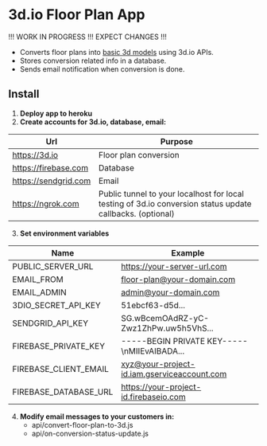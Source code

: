 # 3d.io Floor Plan App

!!! WORK IN PROGRESS !!! EXPECT CHANGES !!!

* Converts floor plans into [basic 3d models](https://3d.io/floor-plan-to-3d-conversion.html) using 3d.io APIs.
* Stores conversion related info in a database.
* Sends email notification when conversion is done.

## Install

1. **Deploy app to heroku**
2. **Create accounts for 3d.io, database, email:**

Url | Purpose
--- | ---
https://3d.io | Floor plan conversion
https://firebase.com | Database
https://sendgrid.com | Email
https://ngrok.com | Public tunnel to your localhost for local testing of 3d.io conversion status update callbacks. (optional)

3. **Set environment variables**

Name | Example
--- | ---
PUBLIC_SERVER_URL | https://your-server-url.com
EMAIL_FROM | floor-plan@your-domain.com
EMAIL_ADMIN | admin@your-domain.com
3DIO_SECRET_API_KEY | 51ebcf63-d5d...
SENDGRID_API_KEY | SG.wBcemOAdRZ-yC-Zwz1ZhPw.uw5h5VhS...
FIREBASE_PRIVATE_KEY | -----BEGIN PRIVATE KEY-----\nMIIEvAIBADA...
FIREBASE_CLIENT_EMAIL | xyz@your-project-id.iam.gserviceaccount.com
FIREBASE_DATABASE_URL | https://your-project-id.firebaseio.com

4. **Modify email messages to your customers in:**
   * api/convert-floor-plan-to-3d.js
   * api/on-conversion-status-update.js
